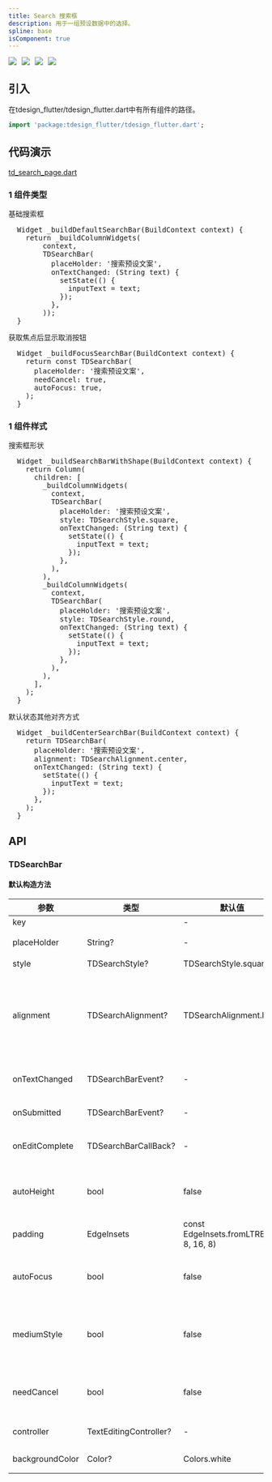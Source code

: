 ```yaml
---
title: Search 搜索框
description: 用于一组预设数据中的选择。
spline: base
isComponent: true
---
```


<span class="coverages-badge" style="margin-right: 10px"><img src="https://img.shields.io/badge/coverages%3A%20lines-100%25-blue" /></span><span class="coverages-badge" style="margin-right: 10px"><img src="https://img.shields.io/badge/coverages%3A%20functions-100%25-blue" /></span><span class="coverages-badge" style="margin-right: 10px"><img src="https://img.shields.io/badge/coverages%3A%20statements-100%25-blue" /></span><span class="coverages-badge" style="margin-right: 10px"><img src="https://img.shields.io/badge/coverages%3A%20branches-83%25-blue" /></span>
## 引入

在tdesign_flutter/tdesign_flutter.dart中有所有组件的路径。

```dart
import 'package:tdesign_flutter/tdesign_flutter.dart';
```

## 代码演示

[td_search_page.dart](https://github.com/Tencent/tdesign-flutter/blob/main/tdesign-component/example/lib/page/td_search_page.dart)

### 1 组件类型

基础搜索框
            
<td-code-block panel="Dart">

  <pre slot="Dart" lang="javascript">
  Widget _buildDefaultSearchBar(BuildContext context) {
    return _buildColumnWidgets(
        context,
        TDSearchBar(
          placeHolder: '搜索预设文案',
          onTextChanged: (String text) {
            setState(() {
              inputText = text;
            });
          },
        ));
  }</pre>

</td-code-block>
                                  

获取焦点后显示取消按钮
            
<td-code-block panel="Dart">

  <pre slot="Dart" lang="javascript">
  Widget _buildFocusSearchBar(BuildContext context) {
    return const TDSearchBar(
      placeHolder: '搜索预设文案',
      needCancel: true,
      autoFocus: true,
    );
  }</pre>

</td-code-block>
                                  
### 1 组件样式

搜索框形状
            
<td-code-block panel="Dart">

  <pre slot="Dart" lang="javascript">
  Widget _buildSearchBarWithShape(BuildContext context) {
    return Column(
      children: [
        _buildColumnWidgets(
          context,
          TDSearchBar(
            placeHolder: '搜索预设文案',
            style: TDSearchStyle.square,
            onTextChanged: (String text) {
              setState(() {
                inputText = text;
              });
            },
          ),
        ),
        _buildColumnWidgets(
          context,
          TDSearchBar(
            placeHolder: '搜索预设文案',
            style: TDSearchStyle.round,
            onTextChanged: (String text) {
              setState(() {
                inputText = text;
              });
            },
          ),
        ),
      ],
    );
  }</pre>

</td-code-block>
                                  

默认状态其他对齐方式
            
<td-code-block panel="Dart">

  <pre slot="Dart" lang="javascript">
  Widget _buildCenterSearchBar(BuildContext context) {
    return TDSearchBar(
      placeHolder: '搜索预设文案',
      alignment: TDSearchAlignment.center,
      onTextChanged: (String text) {
        setState(() {
          inputText = text;
        });
      },
    );
  }</pre>

</td-code-block>
                                  


## API
### TDSearchBar
#### 默认构造方法

| 参数 | 类型 | 默认值 | 说明 |
| --- | --- | --- | --- |
| key |  | - |  |
| placeHolder | String? | - | 预设文案 |
| style | TDSearchStyle? | TDSearchStyle.square | 样式 |
| alignment | TDSearchAlignment? | TDSearchAlignment.left | 对齐方式，居中或这头部对齐 |
| onTextChanged | TDSearchBarEvent? | - | 文字改变回调 |
| onSubmitted | TDSearchBarEvent? | - | 提交回调 |
| onEditComplete | TDSearchBarCallBack? | - | 编辑完成回调 |
| autoHeight | bool | false | 是否自动计算高度 |
| padding | EdgeInsets | const EdgeInsets.fromLTRB(16, 8, 16, 8) | 内部填充 |
| autoFocus | bool | false | 是否自动获取焦点 |
| mediumStyle | bool | false | 是否在导航栏中的样式 |
| needCancel | bool | false | 是否需要取消按钮 |
| controller | TextEditingController? | - | 控制器 |
| backgroundColor | Color? | Colors.white | 背景颜色 |


  